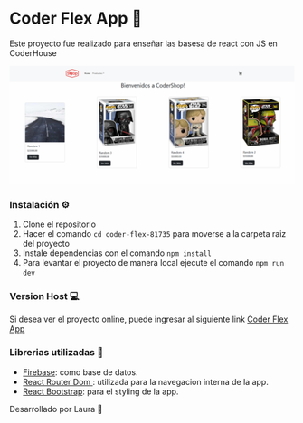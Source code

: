 # Coder Flex App 🛒

Este proyecto fue realizado para enseñar las basesa de react con JS en CoderHouse

![app](/public/app-readme.png)


### Instalación ⚙️

1. Clone el repositorio
2. Hacer el comando `cd coder-flex-81735` para moverse a la carpeta raiz del proyecto
3. Instale dependencias con el comando `npm install`
4. Para levantar el proyecto de manera local ejecute el comando `npm run dev`


### Version Host 💻
Si desea ver el proyecto online, puede ingresar al siguiente link [Coder Flex App]()


### Librerias utilizadas 📖


- [Firebase](https://firebase.google.com/): como base de datos.
- [React Router Dom ](https://reactrouter.com/): utilizada para la navegacion interna de la app.
- [React Bootstrap](https://react-bootstrap.netlify.app/): para el styling de la app.


Desarrollado por Laura 🤭
